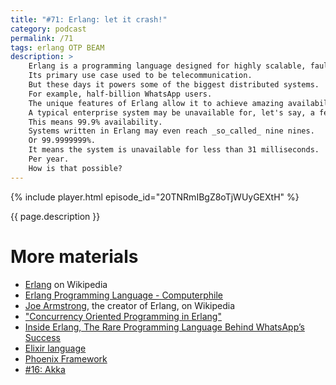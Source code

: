 ```yaml
---
title: "#71: Erlang: let it crash!"
category: podcast
permalink: /71
tags: erlang OTP BEAM
description: >
    Erlang is a programming language designed for highly scalable, fault-tolerant systems.
    Its primary use case used to be telecommunication.
    But these days it powers some of the biggest distributed systems.
    For example, half-billion WhatsApp users.
    The unique features of Erlang allow it to achieve amazing availability.
    A typical enterprise system may be unavailable for, let's say, a few hours per year.
    This means 99.9% availability.
    Systems written in Erlang may even reach _so_called_ nine nines.
    Or 99.9999999%.
    It means the system is unavailable for less than 31 milliseconds.
    Per year.
    How is that possible?
---
```


{% include player.html episode_id="20TNRmIBgZ8oTjWUyGEXtH" %}

{{ page.description }}

<!--
Our typical application is written as a single process.
It handles thousands of users or connections at the same time.
Erlang is different.
In Erlang each unique user, connection or request typically spawns a new process.

But processes in Erlang are very lightweight and dynamic.
They consume as little as 1 kilobyte of memory.
So, it's common to create hundreds of thousands of them.
Internally, Erlang runtime manages them within a single operating system process.

So what's the big deal with these processes?
Well, Erlang does not encourage defensive programming.
It means programs should not try to recover from errors themselves.
Instead, errors simply terminate a whole process.
Wait, what?
This actually makes sense.
If you are implementing a telephony switch and your process fails, you'll lose one phone connection.
Thousands of other concurrent connections are fine.
But what if you build such software as a single, monolithic app?
Chances are that a single failure cascades and bring down the whole server.
That's unacceptable.

OK, so how does Erlang deal with errors?
A process itself should not try to recover.
Instead, processes are arranged in a supervision tree.
When a process dies, its supervisor is notified and can react.
It may:

* ignore termination of one of its children
* restart that broken child
* terminate itself, bringing down all siblings of the terminated child

All these strategies make sense under certain circumstances.
Do you think this approach is naive?
Quite the opposite!
When was the last time you restarted the server because it was unstable or in some inconsistent state?
We do it all the time.
Turning something off and on again is a common strategy in our industry.

Erlang processes are highly isolated from each other.
So when one process goes down, restarting it may be the best approach.
Oh, by the way, how is the isolation achieved?
Processes can't talk to each other directly.
They can barely send asynchronous messages.
Sharing memory or direct calls is impossible.

Processes act as if they were deployed separately.
Even though typically, they all live within the same Erlang virtual machine.
Known as BEAM.
However, you can easily deploy Erlang VM on multiple servers.
Processes still talk to each other via message passing.
So scaling out theoretically does not require any code changes.
Scaling up is even easier, you just need memory to create a few more millions of processes on one machine.

But wait, there's more!
Erlang supports hot-swapping of code.
This means you can deploy a new version of your processes without downtime.
You can even have a new and old version working side-by-side!

Erlang is still used these days, despite quite an unusual programming model.
If you want to give it a try, have a look at Elixir, a language built on top of Erlang's VM with modern syntax.

That's it, thanks for listening, bye!
-->

# More materials

* [Erlang](https://en.wikipedia.org/wiki/Erlang_(programming_language)) on Wikipedia
* [Erlang Programming Language - Computerphile](https://www.youtube.com/watch?v=SOqQVoVai6s)
* [Joe Armstrong](https://en.wikipedia.org/wiki/Joe_Armstrong_(programmer)), the creator of Erlang, on Wikipedia
* ["Concurrency Oriented Programming in Erlang"](http://www.rabbitmq.com/resources/armstrong.pdf)
* [Inside Erlang, The Rare Programming Language Behind WhatsApp’s Success](https://www.fastcompany.com/3026758/inside-erlang-the-rare-programming-language-behind-whatsapps-success)
* [Elixir language](https://elixir-lang.org/)
* [Phoenix Framework](https://www.phoenixframework.org/)
* [#16: Akka](https://nurkiewicz.com/16)
